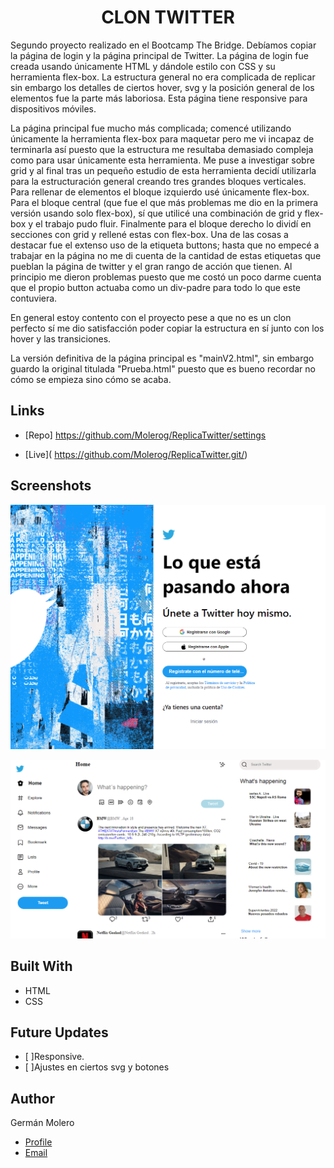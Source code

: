 <h1 align="center">CLON TWITTER<project-name></h1>

<p align="center">

<project-description>

Segundo proyecto realizado en el Bootcamp The Bridge. Debíamos copiar la página de login y la página principal de Twitter. La página
de login fue creada usando únicamente HTML y dándole estilo con CSS y su herramienta flex-box. La estructura general no era complicada de replicar sin embargo los detalles de ciertos hover, svg y la posición general de los elementos fue la parte más laboriosa. Esta página tiene 
responsive para dispositivos móviles.

La página principal fue mucho más complicada; comencé utilizando únicamente la herramienta flex-box para maquetar pero me vi incapaz de terminarla así puesto que la estructura me resultaba demasiado compleja como para usar únicamente esta herramienta. Me puse a investigar sobre grid y al final tras un pequeño estudio de esta herramienta decidí utilizarla para la estructuración general creando tres grandes bloques verticales. Para rellenar de elementos el bloque izquierdo usé únicamente flex-box. Para el bloque central (que fue el que más problemas me dio en la primera versión usando solo flex-box), sí que utilicé una combinación de grid y flex-box y el trabajo pudo fluir. Finalmente para el bloque derecho lo dividí en secciones con grid y rellené estas con flex-box. 
Una de las cosas a destacar fue el extenso uso de la etiqueta buttons; hasta que no empecé a trabajar en la página no me di cuenta de la cantidad de estas etiquetas que pueblan la página de twitter y el gran rango de acción que tienen. Al principio me dieron problemas puesto que me costó un poco darme cuenta que el propio button actuaba como un div-padre para todo lo que este contuviera.

En general estoy contento con el proyecto pese a que no es un clon perfecto sí me dio satisfacción poder copiar la estructura en sí junto con los hover y las transiciones. 

La versión definitiva de la página principal es "mainV2.html", sin embargo guardo la original titulada "Prueba.html" puesto que es bueno recordar no cómo se empieza sino cómo se acaba.

</p>

## Links

- [Repo] https://github.com/Molerog/ReplicaTwitter/settings

- [Live](<Homepage url> https://github.com/Molerog/ReplicaTwitter.git/)


## Screenshots

![Index](/Assets/Captura%20Readme%20Twitter%20.png "Index")

![Main](/Assets/Captura2%20Readme%20Twitter.png "Main")


## Built With

- HTML
- CSS

## Future Updates

- [ ]Responsive. 
- [ ]Ajustes en ciertos svg y botones

## Author

Germán Molero

- [Profile](https://github.com/Molerog "Germán Molero")
- [Email](mailto:moltorger@gmail.com "Hi!")
